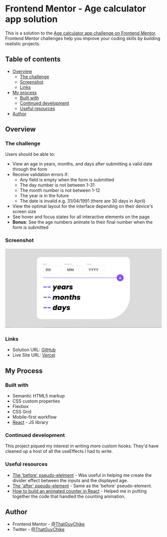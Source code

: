 # Frontend Mentor - Age calculator app solution

This is a solution to the [Age calculator app challenge on Frontend Mentor](https://www.frontendmentor.io/challenges/age-calculator-app-dF9DFFpj-Q). Frontend Mentor challenges help you improve your coding skills by building realistic projects. 

## Table of contents

- [Overview](#overview)
  - [The challenge](#the-challenge)
  - [Screenshot](#screenshot)
  - [Links](#links)
- [My process](#my-process)
  - [Built with](#built-with)
  - [Continued development](#continued-development)
  - [Useful resources](#useful-resources)
- [Author](#author)




## Overview

### The challenge

Users should be able to:

- View an age in years, months, and days after submitting a valid date through the form
- Receive validation errors if:
  - Any field is empty when the form is submitted
  - The day number is not between 1-31
  - The month number is not between 1-12
  - The year is in the future
  - The date is invalid e.g. 31/04/1991 (there are 30 days in April)
- View the optimal layout for the interface depending on their device's screen size
- See hover and focus states for all interactive elements on the page
- **Bonus**: See the age numbers animate to their final number when the form is submitted

### Screenshot

![](./agecalculator.png)

### Links

- Solution URL: [GitHub](https://github.com/ChukwubelijeOnodugo/age-calculator)
- Live Site URL: [Vercel](https://age-calculator-theta-orpin.vercel.app)

## My Process

### Built with

- Semantic HTML5 markup
- CSS custom properties
- Flexbox
- CSS Grid
- Mobile-first workflow
- [React](https://reactjs.org/) - JS library

### Continued development

This project piqued my interest in writing more custom hooks. They'd have cleaned up a host of all the useEffects I had to write.

### Useful resources

- [The 'before' pseudo-elelment](https://developer.mozilla.org/en-US/docs/Web/CSS/::before) - Was useful in helping me create the divider effect between the inputs and the displayed age.
- [The 'after' pseudo-element](https://developer.mozilla.org/en-US/docs/Web/CSS/::after) - Same as the 'before' pseudo-element.
- [How to build an animated counter in React](https://plainenglish.io/blog/attempting-to-build-a-cool-animated-counter-with-react-and-css-e37f7f2d47e4) - Helped me in putting together the code that handled the counting animation.

## Author

- Frontend Mentor - [@ThatGuyChike](https://www.frontendmentor.io/profile/ThatGuyChike)
- Twitter - [@ThatGuyChike](https://www.twitter.com/ThatGuyChike)

